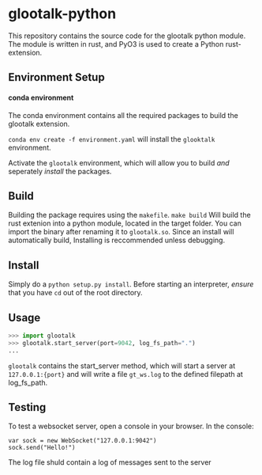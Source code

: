 # glootalk-python 

This repository contains the source code for the glootalk python module. The module is written in rust, and PyO3 is used
to create a Python rust-extension.

## Environment Setup

#### conda environment

The conda environment contains all the required packages to build the glootalk extension. 

`conda env create -f environment.yaml` will install the `glooktalk` environment.

Activate the `glootalk` environment, which will allow you to build _and_ seperately _install_ the packages.

## Build

Building the package requires using the `makefile`. `make build` Will build the rust extenion into a python module, located in the target folder. You can import the binary after renaming it to `glootalk.so`. Since an install will automatically build, Installing is reccommended unless debugging.

## Install

Simply do a `python setup.py install`. Before starting an interpreter, _ensure_ that you have `cd` out of the root directory.

## Usage

```python
>>> import glootalk
>>> glootalk.start_server(port=9042, log_fs_path=".")
...
```


`glootalk` contains the start_server method, which will start a server at `127.0.0.1:{port}` and will write a file `gt_ws.log` to the defined filepath at log_fs_path. 

## Testing

To test a websocket server, open a console in your browser. In the console:
```
var sock = new WebSocket("127.0.0.1:9042")
sock.send("Hello!")
```

The log file shuld contain a log of messages sent to the server

